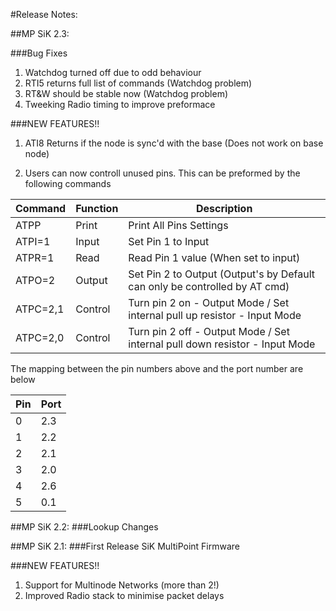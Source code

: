 #Release Notes:

##MP SiK 2.3:

###Bug Fixes
1. Watchdog turned off due to odd behaviour
2. RTI5 returns full list of commands (Watchdog problem)
3. RT&W should be stable now (Watchdog problem)
4. Tweeking Radio timing to improve preformace

###NEW FEATURES!!

1. ATI8 Returns if the node is sync'd with the base (Does not work on base node)

2. Users can now controll unused pins. This can be preformed by the following commands

Command       | Function | Description
------------- | ---------|-------------
ATPP          | Print    | Print All Pins Settings
ATPI=1        | Input    | Set Pin 1 to Input
ATPR=1        | Read     | Read Pin 1 value (When set to input)
ATPO=2        | Output   | Set Pin 2 to Output (Output's by Default can only be controlled by AT cmd)
ATPC=2,1      | Control  | Turn pin 2 on  - Output Mode / Set internal pull up resistor - Input Mode 
ATPC=2,0      | Control  | Turn pin 2 off - Output Mode / Set internal pull down resistor - Input Mode

The mapping between the pin numbers above and the port number are below

Pin  | Port
---- | ----
0    | 2.3
1    | 2.2
2    | 2.1
3    | 2.0
4    | 2.6
5    | 0.1

##MP SiK 2.2:
###Lookup Changes

##MP SiK 2.1:
###First Release SiK MultiPoint Firmware

###NEW FEATURES!!
1. Support for Multinode Networks (more than 2!)
2. Improved Radio stack to minimise packet delays